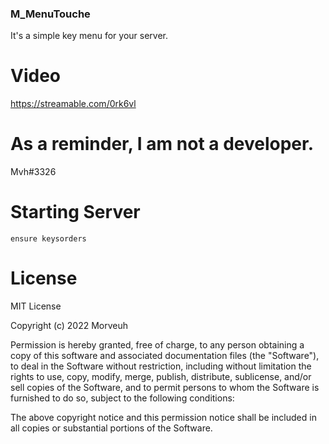 ### M_MenuTouche
It's a simple key menu for your server.

# Video
https://streamable.com/0rk6vl

# As a reminder, I am not a developer.
Mvh#3326

# Starting Server
```
ensure keysorders
```
# License
MIT License

Copyright (c) 2022 Morveuh

Permission is hereby granted, free of charge, to any person obtaining a copy
of this software and associated documentation files (the "Software"), to deal
in the Software without restriction, including without limitation the rights
to use, copy, modify, merge, publish, distribute, sublicense, and/or sell
copies of the Software, and to permit persons to whom the Software is
furnished to do so, subject to the following conditions:

The above copyright notice and this permission notice shall be included in all
copies or substantial portions of the Software.
